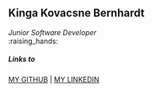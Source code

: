 ## Kinga Kovacsne Bernhardt<br>
*Junior Software Developer*<br>
:raising_hands: <br>
##### Links to<br>

 [MY GITHUB](https://github.com/KingaBernhardt) | [MY LINKEDIN](https://www.linkedin.com/in/kinga-kovacsne-bernhardt-4987a9136)<br>

